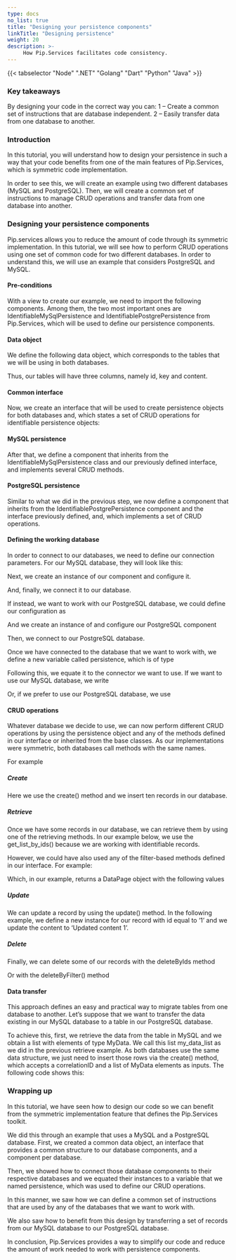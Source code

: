 ```yaml
---
type: docs
no_list: true
title: "Designing your persistence components"
linkTitle: "Designing persistence"
weight: 20
description: >-
     How Pip.Services facilitates code consistency.
---
```

{{< tabselector "Node" ".NET" "Golang" "Dart" "Python" "Java" >}}
### Key takeaways

By designing your code in the correct way you can:
1 – Create a common set of instructions that are database independent.
2 – Easily transfer data from one database to another.

### Introduction

In this tutorial, you will understand how to design your persistence in such a way that your code benefits from one of the main features of Pip.Services, which is symmetric code implementation.

In order to see this, we will create an example using two different databases (MySQL and PostgreSQL). Then, we will create a common set of instructions to manage CRUD operations and transfer data from one database into another.

### Designing your persistence components

Pip.services allows you to reduce the amount of code through its symmetric implementation. In this tutorial, we will see how to perform CRUD operations using one set of common code for two different databases.  In order to understand this, we will use an example that considers PostgreSQL and MySQL. 

#### Pre-conditions

With a view to create our example, we need to import the following components. Among them, the two most important ones are IdentifiableMySqlPersistence and IdentifiablePostgrePersistence from Pip.Services, which will be used to define our persistence components.

#### Data object

We define the following data object, which corresponds to the tables that we will be using in both databases.

Thus, our tables will have three columns, namely id, key and content.

#### Common interface

Now, we create an interface that will be used to create persistence objects for both databases and, which states a set of CRUD operations for identifiable persistence objects:

#### MySQL persistence

After that, we define a component that inherits from the IdentifiableMySqlPersistence class and our previously defined interface, and implements several CRUD methods.

#### PostgreSQL persistence

Similar to what we did in the previous step, we now define a component that inherits from the IdentifiablePostgrePersistence component and the interface previously defined, and, which implements a set of CRUD operations.

#### Defining the working database

In order to connect to our databases, we need to define our connection parameters. For our MySQL database, they will look like this:

Next, we create an instance of our component and configure it.

And, finally, we connect it to our database.

If instead, we want to work with our PostgreSQL database, we could define our configuration as

And we create an instance of and configure our PostgreSQL component

Then, we connect to our PostgreSQL database.

Once we have connected to the database that we want to work with, we define a new variable called persistence, which is of type 

Following this, we equate it to the connector we want to use. If we want to use our MySQL database, we write

Or, if we prefer to use our PostgreSQL database, we use

#### CRUD operations
Whatever database we decide to use, we can now perform different CRUD operations by using the persistence object and any of the methods defined in our interface or inherited from the base classes. As our implementations were symmetric, both databases call methods with the same names.

For example

##### Create

Here we use the create() method and we insert ten records in our database.

##### Retrieve

Once we have some records in our database, we can retrieve them by using one of the retrieving methods. In our example below, we use the get_list_by_ids() because we are working with identifiable records. 

However, we could have also used any of the filter-based methods defined in our interface. For example:

Which, in our example, returns a DataPage object with the following values

##### Update

We can update a record by using the update() method. In the following example, we define a new instance for our record with id equal to ‘1’ and we update the content to ‘Updated content 1’.

##### Delete

Finally, we can delete some of our records with the deleteByIds method

Or with the deleteByFilter() method

#### Data transfer

This approach defines an easy and practical way to migrate tables from one database to another. Let’s suppose that we want to transfer the data existing in our MySQL database to a table in our PostgreSQL database. 

To achieve this, first, we retrieve the data from the table in MySQL and we obtain a list with elements of type MyData. We call this list my_data_list as we did in the previous retrieve example. As both databases use the same data structure, we just need to insert those rows via the create() method, which accepts a correlationID and a list of MyData elements as inputs. The following code shows this:


### Wrapping up

In this tutorial, we have seen how to design our code so we can benefit from the symmetric implementation feature that defines the Pip.Services toolkit. 

We did this through an example that uses a MySQL and a PostgreSQL database. First, we created a common data object, an interface that provides a common structure to our database components, and a component per database. 

Then, we showed how to connect those database components to their respective databases and we equated their instances to a variable that we named persistence, which was used to define our CRUD operations. 

In this manner, we saw how we can define a common set of instructions that are used by any of the databases that we want to work with.

We also saw how to benefit from this design by transferring a set of records from our MySQL database to our PostgreSQL database.

In conclusion, Pip.Services provides a way to simplify our code and reduce the amount of work needed to work with persistence components.

